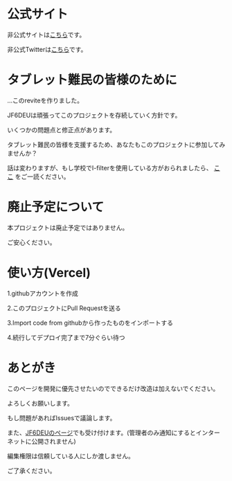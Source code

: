 # 公式サイト

非公式サイトは[こちら](https://revite.jf6deu.net/)です。

非公式Twitterは[こちら](https://x.com/ForkRevite)です。

# タブレット難民の皆様のために

...このreviteを作りました。

JF6DEUは頑張ってこのプロジェクトを存続していく方針です。

いくつかの問題点と修正点があります。

タブレット難民の皆様を支援するため、あなたもこのプロジェクトに参加してみませんか？

話は変わりますが、もし学校でI-filterを使用している方がおられましたら、 [ここ](https://tnsk.ie-t.net/index.php?id=72) をご一読ください。

# 廃止予定について

本プロジェクトは廃止予定ではありません。

ご安心ください。

# 使い方(Vercel)

1.githubアカウントを作成

2.このプロジェクトにPull Requestを送る

3.Import code from githubから作ったものをインポートする

4.続行してデプロイ完了まで7分ぐらい待つ

# あとがき

このページを開発に優先させたいのでできるだけ改造は加えないでください。

よろしくお願いします。

もし問題があればIssuesで議論します。

また、[JF6DEUのページ](https://tnsk.ie-t.net)でも受け付けます。(管理者のみ通知にするとインターネットに公開されません)

編集権限は信頼している人にしか渡しません。

ご了承ください。
